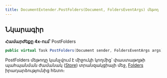 ```yaml
---
title: DocumentExtender.PostFolders(Document, FoldersEventArgs) մեթոդ
---
```


## Նկարագիր

**Համարժեքը 4x-ում՝** PostFolders

```c#
public virtual Task PostFolders(Document sender, FoldersEventArgs args)
```

PostFolders մեթոդը կանչվում է միջուկի կողմից՝ փաստաթղթի պահպանման ժամանակ ([Store](https://armsoft.github.io/as4x-docs/HTM/ProgrGuide/Functions/ASDOC/Store.html)) տրանզակցիայի մեջ, [Folders](https://armsoft.github.io/as4x-docs/HTM/ProgrGuide/ScriptProcs/Folders.html) իրադարձությունից հետո։
